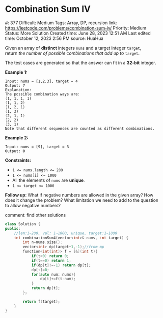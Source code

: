 # Combination Sum IV

#: 377
Difficult: Medium
Tags: Array, DP, recursion
link: https://leetcode.com/problems/combination-sum-iv/
Priority: Medium
Status: More Solution
Created time: June 28, 2023 12:51 AM
Last edited time: October 12, 2023 2:56 PM
source: HuaHua

Given an array of **distinct** integers `nums` and a target integer `target`, return *the number of possible combinations that add up to* `target`.

The test cases are generated so that the answer can fit in a **32-bit** integer.

**Example 1:**

```
Input: nums = [1,2,3], target = 4
Output: 7
Explanation:
The possible combination ways are:
(1, 1, 1, 1)
(1, 1, 2)
(1, 2, 1)
(1, 3)
(2, 1, 1)
(2, 2)
(3, 1)
Note that different sequences are counted as different combinations.

```

**Example 2:**

```
Input: nums = [9], target = 3
Output: 0

```

**Constraints:**

- `1 <= nums.length <= 200`
- `1 <= nums[i] <= 1000`
- All the elements of `nums` are **unique**.
- `1 <= target <= 1000`

**Follow up:** What if negative numbers are allowed in the given array? How does it change the problem? What limitation we need to add to the question to allow negative numbers?

comment: find other solutions

```cpp
class Solution {
public:
    //len:1~200, val: 1~1000, unique, target:1~1000
    int combinationSum4(vector<int>& nums, int target) {
        int n=nums.size();
        vector<int> dp(target+1,-1);//from mp
        function<int(int)> f = [&](int t){
            if(t<0) return 0;
            if(t==0) return 1;
            if(dp[t]!=-1) return dp[t];
            dp[t]=0;
            for(auto num: nums){
                dp[t]+=f(t-num);
            }
            return dp[t];
        };

        return f(target);
    }
}
```
